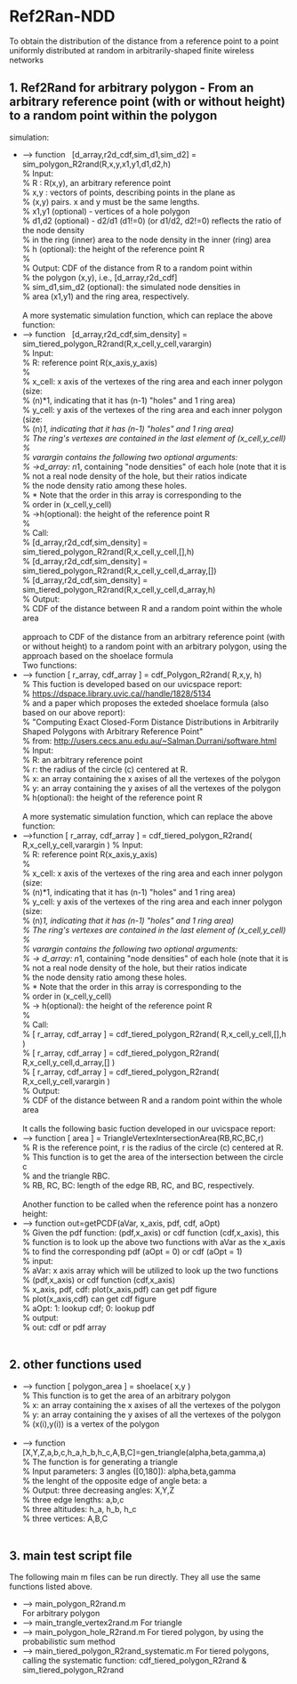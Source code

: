 # Ref2Ran-NDD
To obtain the distribution of the distance from a reference point to a point uniformly distributed at random in arbitrarily-shaped finite wireless networks

## 1. Ref2Rand for arbitrary polygon - From an arbitrary reference point (with or without height) to a random point within the polygon
   simulation:
   * --> function   [d_array,r2d_cdf,sim_d1,sim_d2] = sim_polygon_R2rand(R,x,y,x1,y1,d1,d2,h)</br>
        % Input:</br>
        %   R : R(x,y), an arbitrary reference point</br>
        %   x,y : vectors of points, describing points in the plane as</br>
        %        (x,y) pairs. x and y must be the same lengths.</br>
        %   x1,y1 (optional) - vertices of a hole polygon</br>
        %   d1,d2 (optional) - d2/d1 (d1!=0) (or d1/d2, d2!=0) reflects the ratio of the node density</br>
        %       in the ring (inner) area to the node density in the inner (ring) area</br>
        %   h (optional): the height of the reference point R</br>
        %</br>
        % Output: CDF of the distance from R to a random point within</br>
        %           the polygon (x,y), i.e., [d_array,r2d_cdf]</br>
        %         sim_d1,sim_d2 (optional): the simulated node densities in</br>
        %           area (x1,y1) and the ring area, respectively.</br>
        </br>
   A more systematic simulation function, which can replace the above function:</br>
   * --> function   [d_array,r2d_cdf,sim_density] = sim_tiered_polygon_R2rand(R,x_cell,y_cell,varargin)</br>
        % Input:</br>
        %   R: reference point R(x_axis,y_axis)</br>
        %</br>
        %   x_cell: x axis of the vertexes of the ring area and each inner polygon (size:</br>
        %                 (n)*1, indicating that it has (n-1) "holes" and 1 ring area)</br>
        %   y_cell: y axis of the vertexes of the ring area and each inner polygon (size:</br>
        %                 (n)*1, indicating that it has (n-1) "holes" and 1 ring area)</br>
        %           The ring's vertexes are contained in the last element of (x_cell,y_cell)</br>
        %</br>
        %   varargin contains the following two optional arguments:</br>
        %       ->d_array: n*1, containing "node densities" of each hole (note that it is</br>
        %            not a real node density of the hole, but their ratios indicate</br>
        %            the node density ratio among these holes.</br>
        %            * Note that the order in this array is corresponding to the</br>
        %              order in (x_cell,y_cell)</br>
        %       ->h(optional): the height of the reference point R</br>
        %</br>
        % Call:</br>
        %       [d_array,r2d_cdf,sim_density] = sim_tiered_polygon_R2rand(R,x_cell,y_cell,[],h)</br>
        %       [d_array,r2d_cdf,sim_density] = sim_tiered_polygon_R2rand(R,x_cell,y_cell,d_array,[])</br>
        %       [d_array,r2d_cdf,sim_density] = sim_tiered_polygon_R2rand(R,x_cell,y_cell,d_array,h)</br>
        % Output:</br>
        %   CDF of the distance between R and a random point within the whole area</br>
      </br>
   approach to CDF of the distance from an arbitrary reference point (with or without height) to a random point with an arbitrary polygon, using the approach based on the shoelace formula</br>
   Two functions:</br>
   * --> function [ r_array, cdf_array ] = cdf_Polygon_R2rand( R,x,y, h)</br>
        % This fuction is developed based on our uvicspace report:</br>
        %   https://dspace.library.uvic.ca//handle/1828/5134</br>
        % and a paper which proposes the exteded shoelace formula (also based on our above report):</br>
        %   "Computing Exact Closed-Form Distance Distributions in Arbitrarily Shaped Polygons with Arbitrary Reference Point"</br>
        %       from: http://users.cecs.anu.edu.au/~Salman.Durrani/software.html</br>
        % Input:</br>
            % R: an arbitrary reference point</br>
            % r: the radius of the circle (c) centered at R.</br>
            % x: an array containing the x axises of all the vertexes of the polygon</br>
            % y: an array containing the y axises of all the vertexes of the polygon</br>
            % h(optional): the height of the reference point R</br>
            </br>
   A more systematic simulation function, which can replace the above function:</br>
   * -->function [ r_array, cdf_array ] = cdf_tiered_polygon_R2rand( R,x_cell,y_cell,varargin )
        % Input:</br>
        %   R: reference point R(x_axis,y_axis)</br>
        %</br>
        %   x_cell: x axis of the vertexes of the ring area and each inner polygon (size:</br>
        %                 (n)*1, indicating that it has (n-1) "holes" and 1 ring area)</br>
        %   y_cell: y axis of the vertexes of the ring area and each inner polygon (size:</br>
        %                 (n)*1, indicating that it has (n-1) "holes" and 1 ring area)</br>
        %           The ring's vertexes are contained in the last element of (x_cell,y_cell)</br>
        %</br>
        %   varargin contains the following two optional arguments:</br>
        %      -> d_array: n*1, containing "node densities" of each hole (note that it is</br>
        %            not a real node density of the hole, but their ratios indicate</br>
        %            the node density ratio among these holes.</br>
        %            * Note that the order in this array is corresponding to the</br>
        %              order in (x_cell,y_cell)</br>
        %      -> h(optional): the height of the reference point R</br>
        %</br>
        % Call:</br>
        %       [ r_array, cdf_array ] = cdf_tiered_polygon_R2rand( R,x_cell,y_cell,[],h )</br>
        %       [ r_array, cdf_array ] = cdf_tiered_polygon_R2rand( R,x_cell,y_cell,d_array,[] )</br>
        %       [ r_array, cdf_array ] = cdf_tiered_polygon_R2rand( R,x_cell,y_cell,varargin )</br>
        % Output:</br>
        %   CDF of the distance between R and a random point within the whole area</br>
        </br>
   It calls the following basic fuction developed in our uvicspace report:
   * --> function [ area ] = TriangleVertexIntersectionArea(RB,RC,BC,r)</br>
        % R is the reference point, r is the radius of the circle (c) centered at R.</br>
        % This function is to get the area of the intersection between the circle c</br>
        % and the triangle RBC.</br>
        % RB, RC, BC: length of the edge RB, RC, and BC, respectively.</br>
        </br>
   Another function to be called when the reference point has a nonzero height:
   * --> function out=getPCDF(aVar, x_axis, pdf, cdf, aOpt)</br>
        % Given the pdf function: (pdf,x_axis) or cdf function (cdf,x_axis), this</br>
        %   function is to look up the above two functions with aVar as the x_axis</br>
        %   to find the corresponding pdf (aOpt = 0) or cdf (aOpt = 1)</br>
        % input:</br>
        %   aVar: x axis array which will be utilized to look up the two functions</br>
        %       (pdf,x_axis) or cdf function (cdf,x_axis)</br>
        %   x_axis, pdf, cdf: plot(x_axis,pdf) can get pdf figure</br>
        %                      plot(x_axis,cdf) can get cdf figure</br>
        %   aOpt: 1: lookup cdf; 0: lookup pdf</br>
        % output:</br>
        %   out: cdf or pdf array</br>
        </br>
## 2. other functions used
   * --> function [ polygon_area ] = shoelace( x,y )</br>
        % This function is to get the area of an arbitrary polygon</br>
        % x: an array containing the x axises of all the vertexes of the polygon</br>
        % y: an array containing the y axises of all the vertexes of the polygon</br>
        % (x(i),y(i)) is a vertex of the polygon</br>
        </br>
   * --> function [X,Y,Z,a,b,c,h_a,h_b,h_c,A,B,C]=gen_triangle(alpha,beta,gamma,a)</br>
        % The function is for generating a triangle</br>
        % Input parameters: 3 angles ([0,180]): alpha,beta,gamma</br>
        %             the lenght of the opposite edge of angle beta: a</br>
        % Output: three decreasing angles: X,Y,Z</br>
        %         three edge lengths: a,b,c</br>
        %         three altitudes: h_a, h_b, h_c</br>
        %         three vertices: A,B,C</br>
        </br>
## 3. main test script file
   The following main m files can be run directly. They all use the same functions listed above.</br>
   * --> main_polygon_R2rand.m</br>
        For arbitrary polygon</br>
   * --> main_trangle_vertex2rand.m
        For triangle </br>
   * --> main_polygon_hole_R2rand.m
        For tiered polygon, by using the probabilistic sum method</br>
   * --> main_tiered_polygon_R2rand_systematic.m
        For tiered polygons, calling the systematic function: cdf_tiered_polygon_R2rand & sim_tiered_polygon_R2rand</br>
